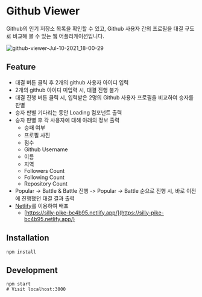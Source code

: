# Github Viewer

Github의 인기 저장소 목록을 확인할 수 있고, Github 사용자 간의 프로필을 대결 구도로 비교해 볼 수 있는 웹 어플리케이션입니다.

![github-viewer-Jul-10-2021_18-00-29](https://user-images.githubusercontent.com/77020787/140102308-aa947a0e-3504-44f9-b6eb-f0522a43a625.gif)

## Feature

- 대결 버튼 클릭 후 2개의 github 사용자 아이디 입력
- 2개의 github 아이디 미입력 시, 대결 진행 불가
- 대결 진행 버튼 클릭 시, 입력받은 2명의 Github 사용자 프로필을 비교하여 승자를 판별
- 승자 판별 기다리는 동안 Loading 컴포넌트 출력
- 승자 판별 후 각 사용자에 대해 아래의 정보 출력
    - 승패 여부
    - 프로필 사진
    - 점수
    - Github Username
    - 이름
    - 지역
    - Followers Count
    - Following Count
    - Repository Count
- Popular -> Battle & Battle 진행 -> Popular -> Battle 순으로 진행 시, 바로 이전에 진행했던 대결 결과 출력
- [Netlify](https://netlify.com/)를 이용하여 배포
    - [https://silly-pike-bc4b95.netlify.app/](https://silly-pike-bc4b95.netlify.app/)
    

## Installation

```
npm install

```

## Development

```
npm start
# Visit localhost:3000

```
